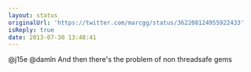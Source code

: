 ```yaml
---
layout: status
originalUrl: 'https://twitter.com/marcgg/status/362208124955922433'
isReply: true
date: 2013-07-30 13:48:41
---
```


@j15e @damln And then there's the problem of non threadsafe gems
